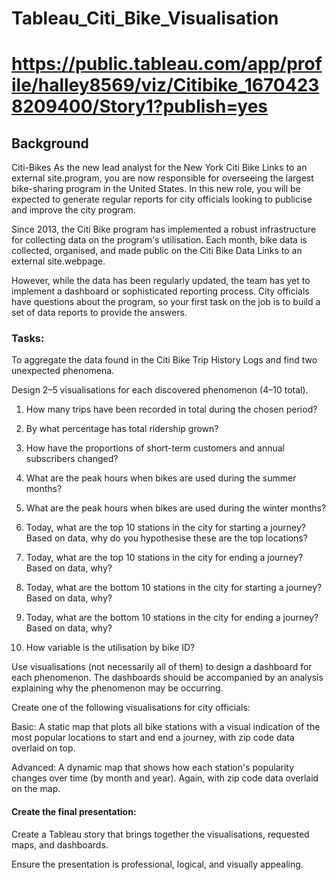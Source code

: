 # Tableau_Citi_Bike_Visualisation
# https://public.tableau.com/app/profile/halley8569/viz/Citibike_16704238209400/Story1?publish=yes

## Background
Citi-Bikes
As the new lead analyst for the New York Citi Bike Links to an external site.program, you are now responsible for overseeing the largest bike-sharing program in the United States. In this new role, you will be expected to generate regular reports for city officials looking to publicise and improve the city program.

Since 2013, the Citi Bike program has implemented a robust infrastructure for collecting data on the program's utilisation. Each month, bike data is collected, organised, and made public on the Citi Bike Data Links to an external site.webpage.

However, while the data has been regularly updated, the team has yet to implement a dashboard or sophisticated reporting process. City officials have questions about the program, so your first task on the job is to build a set of data reports to provide the answers.


### Tasks:
To aggregate the data found in the Citi Bike Trip History Logs and find two unexpected phenomena.

Design 2–5 visualisations for each discovered phenomenon (4–10 total). 

1. How many trips have been recorded in total during the chosen period?

2. By what percentage has total ridership grown?

3. How have the proportions of short-term customers and annual subscribers changed?

4. What are the peak hours when bikes are used during the summer months?

5. What are the peak hours when bikes are used during the winter months?

6. Today, what are the top 10 stations in the city for starting a journey? Based on data, why do you hypothesise these are the top locations?

7. Today, what are the top 10 stations in the city for ending a journey? Based on data, why?

8. Today, what are the bottom 10 stations in the city for starting a journey? Based on data, why?

9. Today, what are the bottom 10 stations in the city for ending a journey? Based on data, why?

10. How variable is the utilisation by bike ID?

Use visualisations (not necessarily all of them) to design a dashboard for each phenomenon. The dashboards should be accompanied by an analysis explaining why the phenomenon may be occurring.

Create one of the following visualisations for city officials:

Basic: A static map that plots all bike stations with a visual indication of the most popular locations to start and end a journey, with zip code data overlaid on top.

Advanced: A dynamic map that shows how each station's popularity changes over time (by month and year). Again, with zip code data overlaid on the map.

#### Create the final presentation:

Create a Tableau story that brings together the visualisations, requested maps, and dashboards.

Ensure the presentation is professional, logical, and visually appealing.